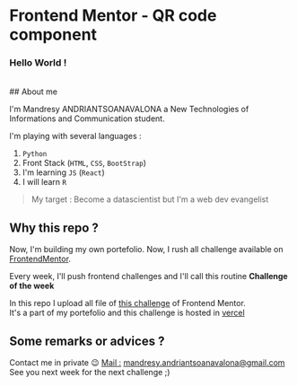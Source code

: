# Frontend Mentor - QR code component

<h3>Hello World !</h3><br>
## About me 

I'm Mandresy ANDRIANTSOANAVALONA a New Technologies of Informations and Communication student. 

I'm playing with several languages : 
1. `Python` 
2. Front Stack (`HTML`, `CSS`, `BootStrap`)
3. I'm learning `JS` (`React`)
4. I will learn `R`

> My target : Become a datascientist but I'm a web dev evangelist

## Why this repo ? 
Now, I'm building my own portefolio. Now, I rush all challenge available on [FrontendMentor](https://www.frontendmentor.io/). <br>

Every week, I'll push frontend challenges and I'll call this routine <b>Challenge of the week</b>

In this repo I upload all file of [this challenge](https://www.frontendmentor.io/challenges/qr-code-component-iux_sIO_H) of Frontend Mentor. <br>
It's a part of my portefolio and this challenge is hosted in [vercel](https://vercel.com/)

## Some remarks or advices ? 
Contact me in private 😉
<u>Mail :</u> [mandresy.andriantsoanavalona@gmail.com](mailto:mandresy.andriantsoanavalona@gmail.com)<br>
See you next week for the next challenge ;)